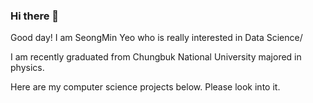 ### Hi there 👋

Good day! I am SeongMin Yeo who is really interested in Data Science/

I am recently graduated from Chungbuk National University majored in physics.

Here are my computer science projects below. Please look into it.
